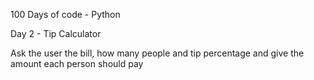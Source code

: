 100 Days of code - Python
 
 Day 2 - Tip Calculator
 
 Ask the user the bill, how many people and tip percentage and give the amount each person should pay